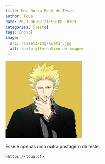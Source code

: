 ```yaml
---
title: Meu Outro Post de Teste
author: Toua
date: 2021-06-07 21:58:00 -0300
categories: [Teste]
tags: [novo]
image:
  src: /assets/img/avatar.jpg
  alt: texto alternativo de imagem
---
```


![Toua](/assets/img/avatar.jpg)


Esse é apenas uma  outra postagem de teste.

`<https://toua.cf>`